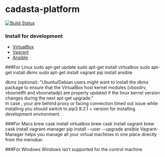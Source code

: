 
# cadasta-platform

[![Build Status](https://travis-ci.org/Cadasta/cadasta-platform.svg?branch=master)](https://travis-ci.org/Cadasta/cadasta-platform)


### Install for development

- [VirtualBox](https://www.virtualbox.org/)
- [Vagrant](https://www.vagrantup.com/)
- [Ansible](https://www.ansible.com/)


###For Linux
      sudo apt-get update
      sudo apt-get install virtualbox
      sudo apt-get install dkms
      sudo apt-get install vagrant
      pip install ansible

dkms (optional): "Ubuntu/Debian users might want to install the dkms package to ensure that the VirtualBox host kernel modules (vboxdrv, vboxnetflt and vboxnetadp) are properly updated if the linux kernel version changes during the next apt-get upgrade."<br>
In case , your are behind proxy or facing connection timed out issue while installing you should switch to pip3 8.2.1 + version for installing development environment.

###For Macs
      brew cask install virtualbox
      brew cask install vagrant
      brew cask install vagrant-manager
      pip install --user --upgrade ansible
Vagrant-Manager helps you manage all your virtual machines in one place directly from the menubar.

###For Windows
Windows isn’t supported for the control machine


